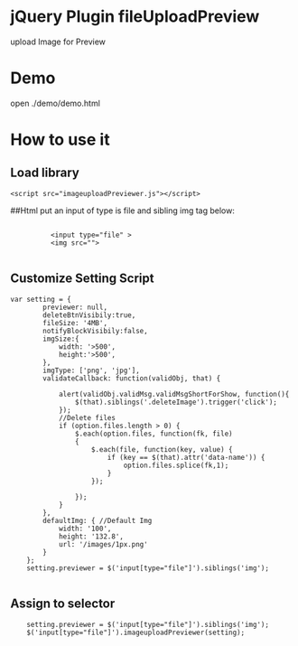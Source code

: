 # jQuery Plugin fileUploadPreview
upload Image for Preview

# Demo 
  open ./demo/demo.html
# How to use it

## Load library
    <script src="imageuploadPreviewer.js"></script>
##Html
   put an input of type is file  and sibling img tag  below:
  ```
        
            <input type="file" >
            <img src="">
     
  ```
## Customize Setting Script

```
var setting = {
        previewer: null,
        deleteBtnVisibily:true,
        fileSize: '4MB',
        notifyBlockVisibily:false,
        imgSize:{
            width: '>500',
            height:'>500',
        },
        imgType: ['png', 'jpg'],
        validateCallback: function(validObj, that) {
            
            alert(validObj.validMsg.validMsgShortForShow, function(){
                $(that).siblings('.deleteImage').trigger('click');
            });
            //Delete files
            if (option.files.length > 0) {
                $.each(option.files, function(fk, file)
                {
                    $.each(file, function(key, value) {
                        if (key == $(that).attr('data-name')) {
                            option.files.splice(fk,1);
                        }
                    });
                    
                });
            }
        },
        defaultImg: { //Default Img 
            width: '100',
            height: '132.8',
            url: '/images/1px.png'
        }
    };
    setting.previewer = $('input[type="file"]').siblings('img');
    
```
## Assign to selector
```
    setting.previewer = $('input[type="file"]').siblings('img');
    $('input[type="file"]').imageuploadPreviewer(setting);
```

